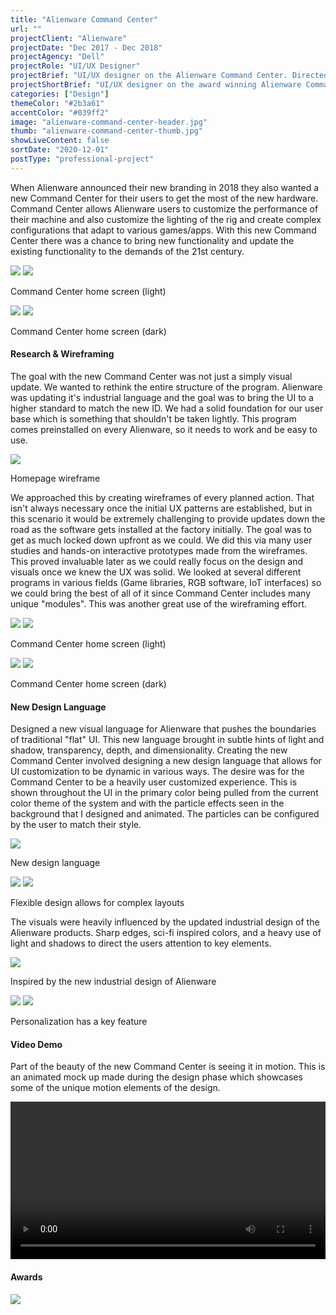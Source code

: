 ```yaml
---
title: "Alienware Command Center"
url: ""
projectClient: "Alienware"
projectDate: "Dec 2017 - Dec 2018"
projectAgency: "Dell"
projectRole: "UI/UX Designer"
projectBrief: "UI/UX designer on the Alienware Command Center. Directed the product's vision through user personas and UX research. Worked to create a unique design language inspired by the updated industrial design of the Alienware hardware. The visuals were designed to stand out from the competition by utilizing a unique light theme from the start, but still allowing strong customization from the user. Created hero moments in the product through a combination of animations and cinematic design. Brought the theme of personalization to a higher level by implementing a reflective UI pattern showcasing the user's hardware color schemes in the product UI."
projectShortBrief: "UI/UX designer on the award winning Alienware Command Center. Created a robust and researched design language."
categories: ["Design"]
themeColor: "#2b3a61"
accentColor: "#039ff2"
image: "alienware-command-center-header.jpg"
thumb: "alienware-command-center-thumb.jpg"
showLiveContent: false
sortDate: "2020-12-01"
postType: "professional-project"
---
```


When Alienware announced their new branding in 2018 they also wanted a new Command Center for their users to get the most of the new hardware. Command Center allows Alienware users to customize the performance of their machine and also customize the lighting of the rig and create complex configurations that adapt to various games/apps. With this new Command Center there was a chance to bring new functionality and update the existing functionality to the demands of the 21st century.

<div class="photo-grid-container">
<div class="photo-grid">

<img src="center1.png"/>
<img src="center2.png"/>

</div>
</div>
<p class="photo-grid-subtitle">Command Center home screen (light)</p>

<div class="photo-grid-container">
<div class="photo-grid">

<img src="center3.png"/>
<img src="center4.png"/>

</div>
</div>
<p class="photo-grid-subtitle">Command Center home screen (dark)</p>

#### Research & Wireframing

The goal with the new Command Center was not just a simply visual update. We wanted to rethink the entire structure of the program. Alienware was updating it's industrial language and the goal was to bring the UI to a higher standard to match the new ID. We had a solid foundation for our user base which is something that shouldn't be taken lightly. This program comes preinstalled on every Alienware, so it needs to work and be easy to use.

<div class="photo-container">
<img src="alienware-visuals-9.png" />
</div>
<p class="photo-grid-subtitle">Homepage wireframe</p>

We approached this by creating wireframes of every planned action. That isn't always necessary once the initial UX patterns are established, but in this scenario it would be extremely challenging to provide updates down the road as the software gets installed at the factory initially. The goal was to get as much locked down upfront as we could. We did this via many user studies and hands-on interactive prototypes made from the wireframes. This proved invaluable later as we could really focus on the design and visuals once we knew the UX was solid. We looked at several different programs in various fields (Game libraries, RGB software, IoT interfaces) so we could bring the best of all of it since Command Center includes many unique "modules". This was another great use of the wireframing effort. 

<div class="photo-grid-container">
<div class="photo-grid">

<img src="alienware-wireframe-5.png"/>
<img src="alienware-wireframe-4.png"/>

</div>
</div>
<p class="photo-grid-subtitle">Command Center home screen (light)</p>

<div class="photo-grid-container">
<div class="photo-grid">

<img src="alienware-wireframe-2.png"/>
<img src="alienware-wireframe-3.png"/>

</div>
</div>
<p class="photo-grid-subtitle">Command Center home screen (dark)</p>

#### New Design Language

Designed a new visual language for Alienware that pushes the boundaries of traditional "flat" UI. This new language brought in subtle hints of light and shadow, transparency, depth, and dimensionality. Creating the new Command Center involved designing a new design language that allows for UI customization to be dynamic in various ways. The desire was for the Command Center to be a heavily user customized experience. This is shown throughout the UI in the primary color being pulled from the current color theme of the system and with the particle effects seen in the background that I designed and animated. The particles can be configured by the user to match their style.

<div class="photo-container">
<img src="alienware-visuals-1.png" />
</div>
<p class="photo-grid-subtitle">New design language</p>

<div class="photo-grid-container">
<div class="photo-grid">

<img src="alienware-visuals-6.png"/>
<img src="alienware-visuals-7.png"/>

</div>
</div>
<p class="photo-grid-subtitle">Flexible design allows for complex layouts</p>

The visuals were heavily influenced by the updated industrial design of the Alienware products. Sharp edges, sci-fi inspired colors, and a heavy use of light and shadows to direct the users attention to key elements.

<div class="photo-container">
<img src="alienware-visuals-4.png" />
</div>
<p class="photo-grid-subtitle">Inspired by the new industrial design of Alienware</p>

<div class="photo-grid-container">
<div class="photo-grid">

<img src="alienware-visuals-2.png"/>
<img src="alienware-visuals-3.png"/>

</div>
</div>
<p class="photo-grid-subtitle">Personalization has a key feature</p>

#### Video Demo

Part of the beauty of the new Command Center is seeing it in motion. This is an animated mock up made during the design phase which showcases some of the unique motion elements of the design.

<video width="100%" controls loop>
<source src="/hero-intro.mp4" type="video/mp4">
</video>

#### Awards
<div class="award">
<img src="GDUSA-Web.png"/>
</div>